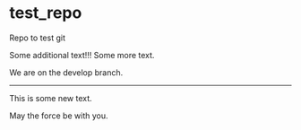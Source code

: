 # test_repo
Repo to test git

Some additional text!!!
Some more text.

We are on the develop branch.

--------------------------

This is some new text.

May the force be with you.

